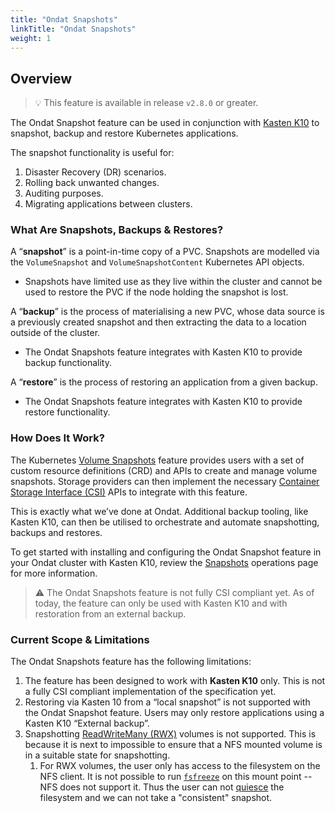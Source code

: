 ```yaml
---
title: "Ondat Snapshots"
linkTitle: "Ondat Snapshots"
weight: 1
---
```


## Overview

> 💡 This feature is available in release `v2.8.0` or greater.

The Ondat Snapshot feature can be used in conjunction with [Kasten K10](https://www.kasten.io/product/) to snapshot, backup and restore Kubernetes applications.

The snapshot functionality is useful for:

1. Disaster Recovery (DR) scenarios.
2. Rolling back unwanted changes.
3. Auditing purposes.
4. Migrating applications between clusters.

### What Are Snapshots, Backups & Restores?

A “**snapshot**” is a point-in-time copy of a PVC. Snapshots are modelled via the `VolumeSnapshot` and `VolumeSnapshotContent` Kubernetes API objects.
- Snapshots have limited use as they live within the cluster and cannot be used to restore the PVC if the node holding the snapshot is lost.

A “**backup**” is the process of materialising a new PVC, whose data source is a previously created snapshot and then extracting the data to a location outside of the cluster. 
- The Ondat Snapshots feature integrates with Kasten K10 to provide backup functionality.

A “**restore**” is the process of restoring an application from a given backup.
- The Ondat Snapshots feature integrates with Kasten K10 to provide restore functionality.

### How Does It Work?

The Kubernetes [Volume Snapshots](https://kubernetes.io/docs/concepts/storage/volume-snapshots/) feature provides users with a set of custom resource definitions (CRD) and APIs to create and manage volume snapshots. Storage providers can then implement the necessary [Container Storage Interface (CSI)](https://kubernetes.io/blog/2019/01/15/container-storage-interface-ga/) APIs to integrate with this feature. 

This is exactly what we’ve done at Ondat. Additional backup tooling, like Kasten K10, can then be utilised to orchestrate and automate snapshotting, backups and restores.

To get started with installing and configuring the Ondat Snapshot feature in your Ondat cluster with Kasten K10, review the [Snapshots](/docs/operations/backups-and-restores-with-kastenk10/) operations page for more information.

> ⚠️ The Ondat Snapshots feature is not fully CSI compliant yet. As of today, the feature can only be used with Kasten K10 and with restoration from an external backup.

### Current Scope & Limitations

The Ondat Snapshots feature has the following limitations:

1. The feature has been designed to work with **Kasten K10** only. This is not a fully CSI compliant implementation of the specification yet.
1. Restoring via Kasten 10 from a “local snapshot” is not supported with the Ondat Snapshot feature. Users may only restore applications using a Kasten K10
“External backup”.
1. Snapshotting [ReadWriteMany (RWX)](https://kubernetes.io/docs/concepts/storage/persistent-volumes/#access-modes) volumes is not supported. This is because it is next to impossible to ensure that a NFS mounted volume is in a suitable state for snapshotting. 
    1. For RWX volumes, the user only has access to the filesystem on the NFS client. It is not possible to run [`fsfreeze`](https://man7.org/linux/man-pages/man8/fsfreeze.8.html) on this mount point -- NFS does not support it. Thus the user can not [quiesce](https://en.wikipedia.org/wiki/Quiesce) the filesystem and we can not take a "consistent" snapshot.

